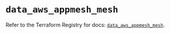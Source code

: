 # `data_aws_appmesh_mesh`

Refer to the Terraform Registry for docs: [`data_aws_appmesh_mesh`](https://registry.terraform.io/providers/hashicorp/aws/4.54.0/docs/data-sources/appmesh_mesh).
